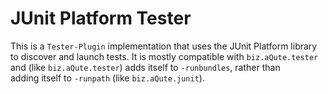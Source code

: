 # JUnit Platform Tester

This is a `Tester-Plugin` implementation that uses the JUnit Platform library \
	to discover and launch tests. It is mostly compatible with `biz.aQute.tester` \
	and (like `biz.aQute.tester`) adds itself to `-runbundles`, rather than \
	adding itself to `-runpath` (like `biz.aQute.junit`).